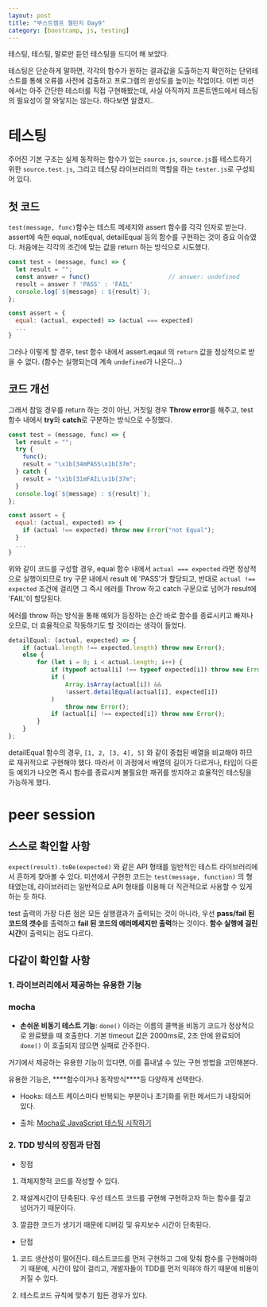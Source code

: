 ```yaml
---
layout: post
title: "부스트캠프 챌린지 Day9"
category: [boostcamp, js, testing]
---
```


테스팅, 테스팅, 말로만 듣던 테스팅을 드디어 해 보았다.

테스팅은 단순하게 말하면, 각각의 함수가 원하는 결과값을 도출하는지 확인하는 단위테스트를 통해 오류를 사전에 검출하고 프로그램의 완성도를 높이는 작업이다. 이번 미션에서는 아주 간단한 테스터를 직접 구현해봤는데, 사실 아직까지 프론트엔드에서 테스팅의 필요성이 잘 와닿지는 않는다. 하다보면 알겠지..

# **테스팅**

주어진 기본 구조는 실제 동작하는 함수가 있는 `source.js`, `source.js`를 테스트하기 위한 `source.test.js`, 그리고 테스팅 라이브러리의 역할을 하는 `tester.js`로 구성되어 있다.

## **첫 코드**

`test(message, func)`함수는 테스트 메세지와 assert 함수를 각각 인자로 받는다. assert에 속한 equal, notEqual, detailEqual 등의 함수를 구현하는 것이 중요 이슈였다. 처음에는 각각의 조건에 맞는 값을 return 하는 방식으로 시도했다.

```js
const test = (message, func) => {
  let result = "";
  const answer = func()           			 // answer: undefined
  result = answer ? 'PASS' : 'FAIL'
  console.log(`${message} : ${result}`);
};

const assert = {
  equal: (actual, expected) => (actual === expected)
  ...
}
```

그러나 이렇게 할 경우, test 함수 내에서 assert.eqaul 의 `return` 값을 정상적으로 받을 수 없다. (함수는 실행되는데 계속 `undefined`가 나온다…)

## **코드 개선**

그래서 참일 경우를 return 하는 것이 아닌, 거짓일 경우 **Throw error**를 해주고, test 함수 내에서 **try**와 **catch**로 구분하는 방식으로 수정했다.

```js
const test = (message, func) => {
  let result = "";
  try {
    func();
    result = "\x1b[34mPASS\x1b[37m";
  } catch {
    result = "\x1b[31mFAIL\x1b[37m";
  }
  console.log(`${message} : ${result}`);
};

const assert = {
  equal: (actual, expected) => {
    if (actual !== expected) throw new Error("not Equal");
  }
  ...
}
```

위와 같이 코드를 구성할 경우, equal 함수 내에서 `actual === expected` 라면 정상적으로 실행이되므로 try 구문 내에서 result 에 'PASS'가 할당되고, 반대로 `actual !== expected` 조건에 걸리면 그 즉시 에러를 Throw 하고 catch 구문으로 넘어가 result에 'FAIL'이 할당된다.

에러를 throw 하는 방식을 통해 예외가 등장하는 순간 바로 함수를 종료시키고 빠져나오므로, 더 효율적으로 작동하기도 할 것이라는 생각이 들었다.

```js
detailEqual: (actual, expected) => {
    if (actual.length !== expected.length) throw new Error();
    else {
        for (let i = 0; i < actual.length; i++) {
            if (typeof actual[i] !== typeof expected[i]) throw new Error();
            if (
                Array.isArray(actual[i]) &&
                !assert.detailEqual(actual[i], expected[i])
            )
                throw new Error();
            if (actual[i] !== expected[i]) throw new Error();
        }
    }
};
```

detailEqual 함수의 경우, `[1, 2, [3, 4], 5]` 와 같이 중첩된 배열을 비교해야 하므로 재귀적으로 구현해야 했다. 따라서 이 과정에서 배열의 길이가 다르거나, 타입이 다른 등 예외가 나오면 즉시 함수를 종료시켜 불필요한 재귀를 방지하고 효율적인 테스팅을 가능하게 했다.

# peer session

## **스스로 확인할 사항**

`expect(result).toBe(expected)` 와 같은 API 형태를 일반적인 테스트 라이브러리에서 흔하게 찾아볼 수 있다. 미션에서 구현한 코드는 `test(message, function)` 의 형태였는데, 라이브러리는 일반적으로 API 형태를 이용해 더 직관적으로 사용할 수 있게 하는 듯 하다.

test 출력의 가장 다른 점은 모든 실행결과가 출력되는 것이 아니라, 우선 **pass/fail 된 코드의 갯수**를 출력하고 **fail 된 코드의 에러메세지만 출력**하는 것이다. **함수 실행에 걸린 시간**이 출력되는 점도 다르다.

## **다같이 확인할 사항**

### **1. 라이브러리에서 제공하는 유용한 기능**

### **mocha**

-   **손쉬운 비동기 테스트 기능**: `done()` 이라는 이름의 콜백을 비동기 코드가 정상적으로 완료됐을 때 호출한다. 기본 timeout 값은 2000ms로, 2초 안에 완료되어 `done()` 이 호출되지 않으면 실패로 간주한다.

거기에서 제공하는 유용한 기능이 있다면, 이를 흉내낼 수 있는 구현 방법을 고민해본다.

유용한 기능은, \***\*함수이거나 동작방식\*\***등 다양하게 선택한다.

-   Hooks: 테스트 케이스마다 반복되는 부분이나 초기화를 위한 메서드가 내장되어 있다.

-   출처: [Mocha로 JavaScript 테스팅 시작하기](https://programmingsummaries.tistory.com/383)

### **2. TDD 방식의 장점과 단점**

-   장점

1. 객체지향적 코드를 작성할 수 있다.

2. 재설계시간이 단축된다. 우선 테스트 코드를 구현해 구현하고자 하는 함수를 짚고 넘어가기 때문이다.

3. 깔끔한 코드가 생기기 때문에 디버깅 및 유지보수 시간이 단축된다.

-   단점

1. 코드 생산성이 떨어진다. 테스트코드를 먼저 구현하고 그에 맞춰 함수를 구현해야하기 때문에, 시간이 많이 걸리고, 개발자들이 TDD를 먼저 익혀야 하기 때문에 비용이 커질 수 있다.

2. 테스트코드 규칙에 맞추기 힘든 경우가 있다.
